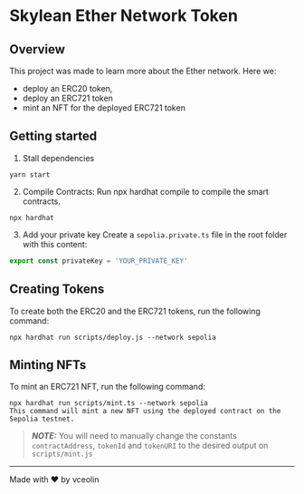 # Skylean Ether Network Token

## Overview

This project was made to learn more about the Ether network. Here we:

- deploy an ERC20 token,
- deploy an ERC721 token
- mint an NFT for the deployed ERC721 token

## Getting started

1. Stall dependencies

```shell
yarn start
```

2. Compile Contracts: Run npx hardhat compile to compile the smart contracts.

```shell
npx hardhat
```

3. Add your private key
   Create a `sepolia.private.ts` file in the root folder with this content:

```typescript
export const privateKey = 'YOUR_PRIVATE_KEY'
```

## Creating Tokens

To create both the ERC20 and the ERC721 tokens, run the following command:

```shell
npx hardhat run scripts/deploy.js --network sepolia
```

## Minting NFTs

To mint an ERC721 NFT, run the following command:

```shell
npx hardhat run scripts/mint.ts --network sepolia
This command will mint a new NFT using the deployed contract on the Sepolia testnet.
```

> **_NOTE:_** You will need to manually change the constants `contractAddress`,
> `tokenId` and `tokenURI` to the desired output on `scripts/mint.js`

---

Made with ❤️ by vceolin
